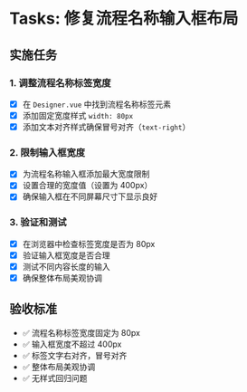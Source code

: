 # Tasks: 修复流程名称输入框布局

## 实施任务

### 1. 调整流程名称标签宽度
- [x] 在 `Designer.vue` 中找到流程名称标签元素
- [x] 添加固定宽度样式 `width: 80px`
- [x] 添加文本对齐样式确保冒号对齐（`text-right`）

### 2. 限制输入框宽度
- [x] 为流程名称输入框添加最大宽度限制
- [x] 设置合理的宽度值（设置为 400px）
- [x] 确保输入框在不同屏幕尺寸下显示良好

### 3. 验证和测试
- [x] 在浏览器中检查标签宽度是否为 80px
- [x] 验证输入框宽度是否合理
- [x] 测试不同内容长度的输入
- [x] 确保整体布局美观协调

## 验收标准

- ✅ 流程名称标签宽度固定为 80px
- ✅ 输入框宽度不超过 400px
- ✅ 标签文字右对齐，冒号对齐
- ✅ 整体布局美观协调
- ✅ 无样式回归问题

